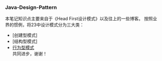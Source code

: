### Java-Design-Pattern
本笔记知识点主要来自于《Head First设计模式》以及往上的一些博客。
按照业界的惯例，将23中设计模式分为三大类：
* [创建型模式]
* [结构型模式]
* [行为型模式](https://github.com/smartYi/Java-Design-Pattern/tree/master/Behavioral%20Pattern)  
共同进步，谢谢！
